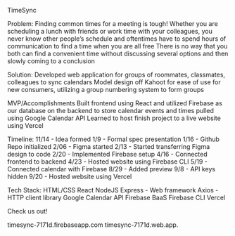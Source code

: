 TimeSync

Problem: 
Finding common times for a meeting is tough!
Whether you are scheduling a lunch with friends or work time with your colleagues, you never know other people’s schedule and oftentimes have to spend hours of communication to find a time when you are all free 
There is no way that you both can find a convenient time without discussing several options and then slowly coming to a conclusion

Solution: 
Developed web application for groups of roommates, classmates, colleagues to sync calendars 
Model design off Kahoot for ease of use for new consumers, utilizing a group numbering system to form groups

MVP/Accomplishments
Built frontend using React and utilized Firebase as our database on the backend to store calendar events and times pulled using Google Calendar API
Learned to host finish project to a live website using Vercel 

Timeline:
11/14 - Idea formed
1/9 - Formal spec presentation
1/16 - Github Repo initialized
2/06 - Figma started
2/13 - Started transferring Figma design to code
2/20 - Implemented Firebase setup 
4/16 - Connected frontend to backend
4/23 - Hosted website using Firebase CLI
5/19 - Connected calendar with Firebase
8/29 - Added preview
9/8 - API keys hidden
9/20 - Hosted website using Vercel

Tech Stack:
HTML/CSS
React
NodeJS
Express - Web framework
Axios - HTTP client library
Google Calendar API
Firebase BaaS
Firebase CLI
Vercel

Check us out!

timesync-7171d.firebaseapp.com
timesync-7171d.web.app.
